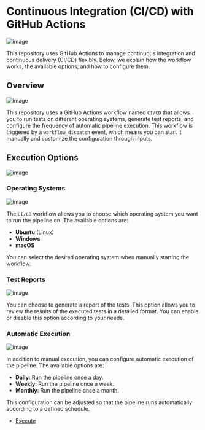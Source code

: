 # Continuous Integration (CI/CD) with GitHub Actions

![image](https://github.com/user-attachments/assets/b9c117bc-db69-40ae-ac7a-e6edc15a076f)

This repository uses GitHub Actions to manage continuous integration and continuous delivery (CI/CD) flexibly. Below, we explain how the workflow works, the available options, and how to configure them.

## Overview
![image](https://github.com/user-attachments/assets/4a82f571-e340-41e2-be77-832e31463255)

This repository uses a GitHub Actions workflow named `CI/CD` that allows you to run tests on different operating systems, generate test reports, and configure the frequency of automatic pipeline execution. This workflow is triggered by a `workflow_dispatch` event, which means you can start it manually and customize the configuration through inputs.

## Execution Options
![image](https://github.com/user-attachments/assets/540ce073-ea8f-42a6-8be9-f2082b30b1ff)

### Operating Systems

![image](https://github.com/user-attachments/assets/40f56ded-ae56-44f7-b2e4-147921a39c04)

The `CI/CD` workflow allows you to choose which operating system you want to run the pipeline on. The available options are:

- **Ubuntu** (Linux)
- **Windows**
- **macOS**

You can select the desired operating system when manually starting the workflow.

### Test Reports

![image](https://github.com/user-attachments/assets/950950dc-918a-4b82-adf3-8b2c94a0b4ba)

You can choose to generate a report of the tests. This option allows you to review the results of the executed tests in a detailed format. You can enable or disable this option according to your needs.

### Automatic Execution

![image](https://github.com/user-attachments/assets/ce5dd55d-288f-4f4b-afec-2e751c800bb6)

In addition to manual execution, you can configure automatic execution of the pipeline. The available options are:

- **Daily**: Run the pipeline once a day.
- **Weekly**: Run the pipeline once a week.
- **Monthly**: Run the pipeline once a month.

This configuration can be adjusted so that the pipeline runs automatically according to a defined schedule.

- [Execute](https://github.com/thiagotobiasturk/Cypress-TS-CucumberPo-Web/actions/workflows/cypress-ts-cucumberpo-web.yml)
